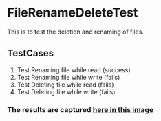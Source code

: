 # FileRenameDeleteTest

This is to test the deletion and renaming of files.

## TestCases
1) Test Renaming file while read (success)
2) Test Renaming file while write (fails)
3) Test Deleting file while read (fails)
4) Test Deleting file while write (fails)

### The results are  captured [here in this image](https://github.com/maquebax/FileRenameDeleteTest/blob/master/OpenFileTestResults.png)
